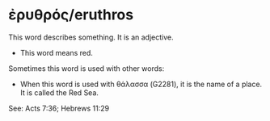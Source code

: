 # ἐρυθρός/eruthros
This word describes something. It is an adjective.

* This word means red.

Sometimes this word is used with other words:

* When this word is used with θάλασσα (G2281), it is the name of a place. It is called the Red Sea.

See: Acts 7:36; Hebrews 11:29
